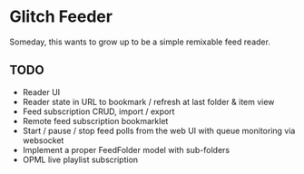 Glitch Feeder
=============

Someday, this wants to grow up to be a simple remixable feed reader.

## TODO

- Reader UI
- Reader state in URL to bookmark / refresh at last folder & item view
- Feed subscription CRUD, import / export
- Remote feed subscription bookmarklet
- Start / pause / stop feed polls from the web UI with queue monitoring via websocket
- Implement a proper FeedFolder model with sub-folders
- OPML live playlist subscription